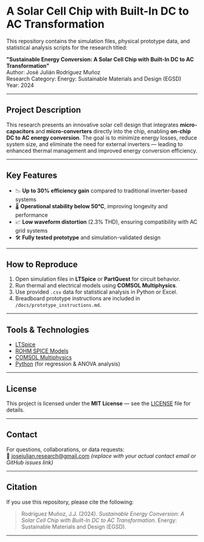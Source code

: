 # A Solar Cell Chip with Built-In DC to AC Transformation

This repository contains the simulation files, physical prototype data, and statistical analysis scripts for the research titled:

**"Sustainable Energy Conversion: A Solar Cell Chip with Built-In DC to AC Transformation"**  
Author: José Julián Rodríguez Muñoz  
Research Category: Energy: Sustainable Materials and Design (EGSD)  
Year: 2024

---

## Project Description

This research presents an innovative solar cell design that integrates **micro-capacitors** and **micro-converters** directly into the chip, enabling **on-chip DC to AC energy conversion**. The goal is to minimize energy losses, reduce system size, and eliminate the need for external inverters — leading to enhanced thermal management and improved energy conversion efficiency.


---

## Key Features

- 📉 **Up to 30% efficiency gain** compared to traditional inverter-based systems  
- 🌡️ **Operational stability below 50°C**, improving longevity and performance  
- 📈 **Low waveform distortion** (2.3% THD), ensuring compatibility with AC grid systems  
- 🛠️ **Fully tested prototype** and simulation-validated design  

---

## How to Reproduce

1. Open simulation files in **LTSpice** or **PartQuest** for circuit behavior.  
2. Run thermal and electrical models using **COMSOL Multiphysics**.  
3. Use provided `.csv` data for statistical analysis in Python or Excel.  
4. Breadboard prototype instructions are included in `/docs/prototype_instructions.md`.

---

## Tools & Technologies

- [LTSpice](https://www.analog.com/en/design-center/design-tools-and-calculators/ltspice-simulator.html)  
- [ROHM SPICE Models](https://www.rohm.com/electronic-spice-models)  
- [COMSOL Multiphysics](https://www.comsol.com/comsol-multiphysics)  
- [Python](https://www.python.org/) (for regression & ANOVA analysis)

---

## License

This project is licensed under the **MIT License** — see the [LICENSE](LICENSE) file for details.

---

## Contact

For questions, collaborations, or data requests:  
📧 josejulian.research@gmail.com *(replace with your actual contact email or GitHub issues link)*

---

## Citation

If you use this repository, please cite the following:

> Rodríguez Muñoz, J.J. (2024). *Sustainable Energy Conversion: A Solar Cell Chip with Built-In DC to AC Transformation.* Energy: Sustainable Materials and Design (EGSD).

---

